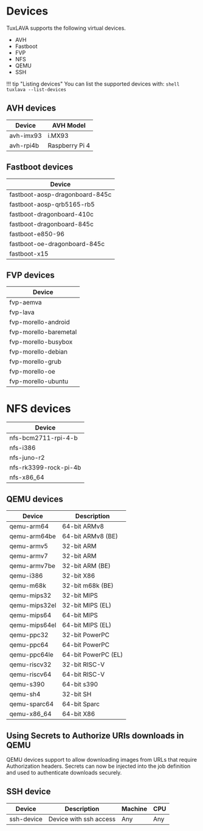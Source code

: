 # Devices

TuxLAVA supports the following virtual devices.

* AVH
* Fastboot
* FVP
* NFS
* QEMU
* SSH

!!! tip "Listing devices"
    You can list the supported devices with:
    ```shell
    tuxlava --list-devices
    ```

## AVH devices

Device        | AVH Model      |
--------------|----------------|
avh-imx93     | i.MX93         |
avh-rpi4b     | Raspberry Pi 4 |

## Fastboot devices

Device                          |
--------------------------------|
fastboot-aosp-dragonboard-845c  |
fastboot-aosp-qrb5165-rb5       |
fastboot-dragonboard-410c       |
fastboot-dragonboard-845c       |
fastboot-e850-96                |
fastboot-oe-dragonboard-845c    |
fastboot-x15                    |

## FVP devices

Device                |
----------------------|
fvp-aemva             |
fvp-lava              |
fvp-morello-android   |
fvp-morello-baremetal |
fvp-morello-busybox   |
fvp-morello-debian    |
fvp-morello-grub      |
fvp-morello-oe        |
fvp-morello-ubuntu    |

# NFS devices

Device                 |
-----------------------|
nfs-bcm2711-rpi-4-b    |
nfs-i386               |
nfs-juno-r2            |
nfs-rk3399-rock-pi-4b  |
nfs-x86_64             |

## QEMU devices

Device        | Description         |
--------------|---------------------|
qemu-arm64    | 64-bit ARMv8        |
qemu-arm64be  | 64-bit ARMv8 (BE)   |
qemu-armv5    | 32-bit ARM          |
qemu-armv7    | 32-bit ARM          |
qemu-armv7be  | 32-bit ARM (BE)     |
qemu-i386     | 32-bit X86          |
qemu-m68k     | 32-bit m68k (BE)    |
qemu-mips32   | 32-bit MIPS         |
qemu-mips32el | 32-bit MIPS (EL)    |
qemu-mips64   | 64-bit MIPS         |
qemu-mips64el | 64-bit MIPS (EL)    |
qemu-ppc32    | 32-bit PowerPC      |
qemu-ppc64    | 64-bit PowerPC      |
qemu-ppc64le  | 64-bit PowerPC (EL) |
qemu-riscv32  | 32-bit RISC-V       |
qemu-riscv64  | 64-bit RISC-V       |
qemu-s390     | 64-bit s390         |
qemu-sh4      | 32-bit SH           |
qemu-sparc64  | 64-bit Sparc        |
qemu-x86_64   | 64-bit X86          |

## Using Secrets to Authorize URIs downloads in QEMU

QEMU devices support to allow downloading images from URLs
that require Authorization headers. Secrets can now be injected into
the job definition and used to authenticate downloads securely.

## SSH device

Device        | Description            | Machine     | CPU              |
--------------|------------------------|-------------|------------------|
ssh-device    | Device with ssh access | Any         | Any	        |

